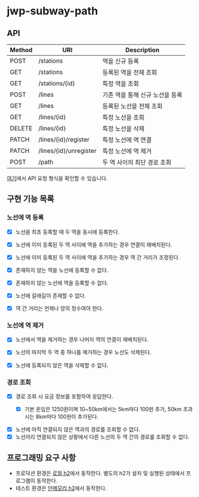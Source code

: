 # jwp-subway-path

## API

| Method | URI                    | Description        |
|--------|------------------------|--------------------|
| POST   | /stations              | 역을 신규 등록           |
| GET    | /stations              | 등록된 역을 전체 조회       |
 | GET    | /stations/{id}         | 특정 역을 조회           |
| POST   | /lines                 | 기존 역을 통해 신규 노선을 등록 |
| GET    | /lines                 | 등록된 노선을 전체 조회      |
| GET    | /lines/{id}            | 특정 노선을 조회          |
| DELETE | /lines/{id}            | 특정 노선을 삭제          |
 | PATCH  | /lines/{id}/register   | 특정 노선에 역 연결        |
 | PATCH  | /lines/{id}/unregister | 특정 노선에 역 제거        |
 | POST   | /path                  | 두 역 사이의 최단 경로 조회   |

[여기](./subway.http)에서 API 요청 형식을 확인할 수 있습니다.

## 구현 기능 목록
### 노선에 역 등록
- [x] 노선을 최초 등록할 때 두 역을 동시에 등록한다.
- [x] 노선에 이미 등록된 두 역 사이에 역을 추가하는 경우 연결이 재배치된다.
- [x] 노선에 이미 등록된 두 역 사이에 역을 추가하는 경우 역 간 거리가 조정된다.


- [x] 존재하지 않는 역을 노선에 등록할 수 없다.
- [x] 존재하지 않는 노선에 역을 등록할 수 없다.
- [x] 노선에 갈래길이 존재할 수 없다.
- [x] 역 간 거리는 언제나 앙의 정수여야 한다.

### 노선에 역 제거
- [x] 노선에서 역을 제거하는 경우 나머지 역의 연결이 재배치된다.
- [x] 노선의 마지막 두 역 중 하나를 제거하는 경우 노선도 삭제된다.


- [x] 노선에 등록되지 않은 역을 삭제할 수 없다.

### 경로 조회
- [x] 경로 조회 시 요금 정보를 포함하여 응답한다.
  - [x] 기본 운임은 1250원이며 10~50km에서는 5km마다 100원 추가, 50km 초과 시는 8km마다 100원이 추가된다.


- [x] 노선에 아직 연결되지 않은 역과의 경로를 조회할 수 없다.
- [x] 노선끼리 연결되지 않은 상황에서 다른 노선의 두 역 간의 경로를 조회할 수 없다.

## 프로그래밍 요구 사항
- 프로덕션 환경은 [로컬 h2](/src/test/resources/application.properties)에서 동작한다. 별도의 h2가 설치 및 실행된 상태에서 프로그램이 동작한다.
- 테스트 환경은 [인메모리 h2](/src/test/resources/application.properties)에서 동작한다.
